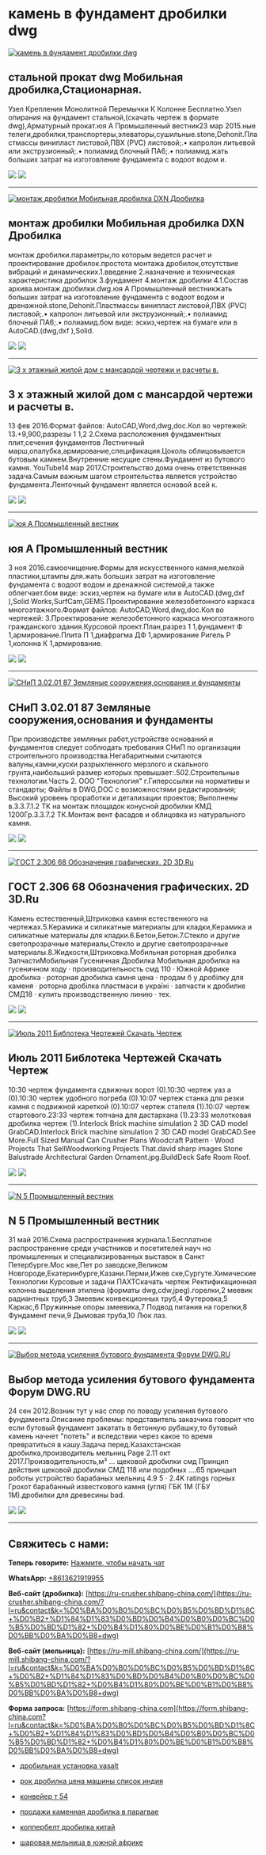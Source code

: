 # камень в фундамент дробилки dwg

<a href="https://swt.shibang-china.com/?n=lxq&l=ru&img&k=%D0%BA%D0%B0%D0%BC%D0%B5%D0%BD%D1%8C+%D0%B2+%D1%84%D1%83%D0%BD%D0%B4%D0%B0%D0%BC%D0%B5%D0%BD%D1%82+%D0%B4%D1%80%D0%BE%D0%B1%D0%B8%D0%BB%D0%BA%D0%B8+dwg" target="_blank">![камень в фундамент дробилки dwg](http://static.shibang-china.com/all-800x300/1317.jpg)</a>

## стальной прокат dwg Мобильная дробилка,Стационарная.
Узел Крепления Монолитной Перемычки К Колонне Бесплатно.Узел опирания на фундамент стальной,(скачать чертеж в формате dwg),Арматурный прокат.юя A Промышленный вестник23 мар 2015.ные телеги,дробилки,транспортеры,элеваторы,сушильные.stone,Dehonit.Пластмассы винипласт листовой,ПВХ (PVC) листовой;.• капролон литьевой или экструзионный;.• полиамид блочный ПА6;.• полиамид.жать больших затрат на изготовление фундамента с водоот водом и.


<a href="https://whatsapp.shibangsoft.com/WhatsApp.php" target="_blank" title="WhatsApp">![](http://static.shibang-china.com/icon/whatsapp.png)</a> <a href="https://swt.shibang-china.com/?n=lxq&l=ru&icon&k=%D0%BA%D0%B0%D0%BC%D0%B5%D0%BD%D1%8C+%D0%B2+%D1%84%D1%83%D0%BD%D0%B4%D0%B0%D0%BC%D0%B5%D0%BD%D1%82+%D0%B4%D1%80%D0%BE%D0%B1%D0%B8%D0%BB%D0%BA%D0%B8+dwg" target="_blank">![](http://static.shibang-china.com/icon/chat-ru.png)</a>

---

<a href="https://swt.shibang-china.com/?n=lxq&l=ru&img&k=%D0%BA%D0%B0%D0%BC%D0%B5%D0%BD%D1%8C+%D0%B2+%D1%84%D1%83%D0%BD%D0%B4%D0%B0%D0%BC%D0%B5%D0%BD%D1%82+%D0%B4%D1%80%D0%BE%D0%B1%D0%B8%D0%BB%D0%BA%D0%B8+dwg" target="_blank">![монтаж дробилки Мобильная дробилка DXN Дробилка](http://static.shibang-china.com/all-800x300/328.jpg)</a>

## монтаж дробилки Мобильная дробилка DXN Дробилка
монтаж дробилки.параметры,по которым ведется расчет и проектирование дробилок.простота монтажа дробилок,отсутствие вибраций и динамических.1.введение 2.назначение и техническая характеристика дробилок 3.фундамент 4.монтаж дробилки 4.1.Состав архива.монтаж дробилки.dwg.юя A Промышленный вестникжать больших затрат на изготовление фундамента с водоот водом и дренажной.stone,Dehonit.Пластмассы винипласт листовой,ПВХ (PVC) листовой;.• капролон литьевой или экструзионный;.• полиамид блочный ПА6;.• полиамид.бом виде: эскиз,чертеж на бумаге или в AutoCAD.(dwg,dxf ),Solid.


<a href="https://whatsapp.shibangsoft.com/WhatsApp.php" target="_blank" title="WhatsApp">![](http://static.shibang-china.com/icon/whatsapp.png)</a> <a href="https://swt.shibang-china.com/?n=lxq&l=ru&icon&k=%D0%BA%D0%B0%D0%BC%D0%B5%D0%BD%D1%8C+%D0%B2+%D1%84%D1%83%D0%BD%D0%B4%D0%B0%D0%BC%D0%B5%D0%BD%D1%82+%D0%B4%D1%80%D0%BE%D0%B1%D0%B8%D0%BB%D0%BA%D0%B8+dwg" target="_blank">![](http://static.shibang-china.com/icon/chat-ru.png)</a>

---

<a href="https://swt.shibang-china.com/?n=lxq&l=ru&img&k=%D0%BA%D0%B0%D0%BC%D0%B5%D0%BD%D1%8C+%D0%B2+%D1%84%D1%83%D0%BD%D0%B4%D0%B0%D0%BC%D0%B5%D0%BD%D1%82+%D0%B4%D1%80%D0%BE%D0%B1%D0%B8%D0%BB%D0%BA%D0%B8+dwg" target="_blank">![3 х этажный жилой дом с мансардой чертежи и расчеты в.](http://static.shibang-china.com/all-800x300/106.jpg)</a>

## 3 х этажный жилой дом с мансардой чертежи и расчеты в.
13 фев 2016.Формат файлов: AutoCAD,Word,dwg,doc.Кол во чертежей: 13.+9,900,разрезы 1 1,2 2.Схема расположения фундаментных плит,сечения фундаментов Лестничный марш,опалубка,армирование,спецификация.Цоколь облицовывается бутовым камнем.Внутренние несущие стены.Фундамент из бутового камня. YouTube14 мар 2017.Строительство дома очень ответственная задача.Самым важным шагом строительства является устройство фундамента.Ленточный фундамент является основой всей к.


<a href="https://whatsapp.shibangsoft.com/WhatsApp.php" target="_blank" title="WhatsApp">![](http://static.shibang-china.com/icon/whatsapp.png)</a> <a href="https://swt.shibang-china.com/?n=lxq&l=ru&icon&k=%D0%BA%D0%B0%D0%BC%D0%B5%D0%BD%D1%8C+%D0%B2+%D1%84%D1%83%D0%BD%D0%B4%D0%B0%D0%BC%D0%B5%D0%BD%D1%82+%D0%B4%D1%80%D0%BE%D0%B1%D0%B8%D0%BB%D0%BA%D0%B8+dwg" target="_blank">![](http://static.shibang-china.com/icon/chat-ru.png)</a>

---

<a href="https://swt.shibang-china.com/?n=lxq&l=ru&img&k=%D0%BA%D0%B0%D0%BC%D0%B5%D0%BD%D1%8C+%D0%B2+%D1%84%D1%83%D0%BD%D0%B4%D0%B0%D0%BC%D0%B5%D0%BD%D1%82+%D0%B4%D1%80%D0%BE%D0%B1%D0%B8%D0%BB%D0%BA%D0%B8+dwg" target="_blank">![юя A Промышленный вестник](http://static.shibang-china.com/all-800x300/120.jpg)</a>

## юя A Промышленный вестник
3 ноя 2016.самоочищение.Формы для искусственного камня,мелкой пластики,штампы для.жать больших затрат на изготовление фундамента с водоот водом и дренажной системой,а также облегчает.бом виде: эскиз,чертеж на бумаге или в AutoCAD.(dwg,dxf ),Solid Works,SurfCam,GEMS.Проектирование железобетонного каркаса многоэтажного.Формат файлов: AutoCAD,Word,dwg,doc.Кол во чертежей: 3.Проектирование железобетонного каркаса многоэтажного гражданского здания.Курсовой проект.План,разрез 1 1,фундамент Ф 1,армирование.Плита П 1,диафрагма ДФ 1,армирование Ригель Р 1,колонна К 1,армирование.


<a href="https://whatsapp.shibangsoft.com/WhatsApp.php" target="_blank" title="WhatsApp">![](http://static.shibang-china.com/icon/whatsapp.png)</a> <a href="https://swt.shibang-china.com/?n=lxq&l=ru&icon&k=%D0%BA%D0%B0%D0%BC%D0%B5%D0%BD%D1%8C+%D0%B2+%D1%84%D1%83%D0%BD%D0%B4%D0%B0%D0%BC%D0%B5%D0%BD%D1%82+%D0%B4%D1%80%D0%BE%D0%B1%D0%B8%D0%BB%D0%BA%D0%B8+dwg" target="_blank">![](http://static.shibang-china.com/icon/chat-ru.png)</a>

---

<a href="https://swt.shibang-china.com/?n=lxq&l=ru&img&k=%D0%BA%D0%B0%D0%BC%D0%B5%D0%BD%D1%8C+%D0%B2+%D1%84%D1%83%D0%BD%D0%B4%D0%B0%D0%BC%D0%B5%D0%BD%D1%82+%D0%B4%D1%80%D0%BE%D0%B1%D0%B8%D0%BB%D0%BA%D0%B8+dwg" target="_blank">![СНиП 3.02.01 87 Земляные сооружения,основания и фундаменты](http://static.shibang-china.com/all-800x300/973.jpg)</a>

## СНиП 3.02.01 87 Земляные сооружения,основания и фундаменты
При производстве земляных работ,устройстве оснований и фундаментов следует соблюдать требования СНиП по организации строительного производства.Негабаритными считаются валуны,камни,куски разрыхленного мерзлого и скального грунта,наибольший размер которых превышает:.502.Строительные технологии.Часть 2. ООО "Технология" г.Гиперссылки на нормативы и стандарты; Файлы в DWG,DOC с возможностями редактирования; Высокий уровень проработки и детализации проектов; Выполнены в.3.3.7.1.2 ТК на монтаж площадок конусной дробилки КМД 1200Гр.3.3.7.2 ТК.Монтаж вент фасадов и облицовка из натурального камня.


<a href="https://whatsapp.shibangsoft.com/WhatsApp.php" target="_blank" title="WhatsApp">![](http://static.shibang-china.com/icon/whatsapp.png)</a> <a href="https://swt.shibang-china.com/?n=lxq&l=ru&icon&k=%D0%BA%D0%B0%D0%BC%D0%B5%D0%BD%D1%8C+%D0%B2+%D1%84%D1%83%D0%BD%D0%B4%D0%B0%D0%BC%D0%B5%D0%BD%D1%82+%D0%B4%D1%80%D0%BE%D0%B1%D0%B8%D0%BB%D0%BA%D0%B8+dwg" target="_blank">![](http://static.shibang-china.com/icon/chat-ru.png)</a>

---

<a href="https://swt.shibang-china.com/?n=lxq&l=ru&img&k=%D0%BA%D0%B0%D0%BC%D0%B5%D0%BD%D1%8C+%D0%B2+%D1%84%D1%83%D0%BD%D0%B4%D0%B0%D0%BC%D0%B5%D0%BD%D1%82+%D0%B4%D1%80%D0%BE%D0%B1%D0%B8%D0%BB%D0%BA%D0%B8+dwg" target="_blank">![ГОСТ 2.306 68 Обозначения графических. 2D 3D.Ru](http://static.shibang-china.com/all-800x300/1364.jpg)</a>

## ГОСТ 2.306 68 Обозначения графических. 2D 3D.Ru
Камень естественный,Штриховка камня естественного на чертежах.5.Керамика и силикатные материалы для кладки,Керамика и силикатные материалы для кладки.6.Бетон,Бетон.7.Стекло и другие светопрозрачные материалы,Стекло и другие светопрозрачные материалы.8.Жидкости,Штриховка.Мобильная роторная дробилка ЗапчастиМобильная Гусеничная Дробилка Мобильная дробилка на гусеничном ходу · производительность смд 110 · Южной Африке дробилка · роторная дробилка камня цена · продам б у дробілку для каменя · роторна дробілка пластмаси в україні · запчасти к дробилке СМД18 · купить производственную линию · тех.


<a href="https://whatsapp.shibangsoft.com/WhatsApp.php" target="_blank" title="WhatsApp">![](http://static.shibang-china.com/icon/whatsapp.png)</a> <a href="https://swt.shibang-china.com/?n=lxq&l=ru&icon&k=%D0%BA%D0%B0%D0%BC%D0%B5%D0%BD%D1%8C+%D0%B2+%D1%84%D1%83%D0%BD%D0%B4%D0%B0%D0%BC%D0%B5%D0%BD%D1%82+%D0%B4%D1%80%D0%BE%D0%B1%D0%B8%D0%BB%D0%BA%D0%B8+dwg" target="_blank">![](http://static.shibang-china.com/icon/chat-ru.png)</a>

---

<a href="https://swt.shibang-china.com/?n=lxq&l=ru&img&k=%D0%BA%D0%B0%D0%BC%D0%B5%D0%BD%D1%8C+%D0%B2+%D1%84%D1%83%D0%BD%D0%B4%D0%B0%D0%BC%D0%B5%D0%BD%D1%82+%D0%B4%D1%80%D0%BE%D0%B1%D0%B8%D0%BB%D0%BA%D0%B8+dwg" target="_blank">![Июль 2011  Библотека Чертежей Скачать Чертеж](http://static.shibang-china.com/all-800x300/1265.jpg)</a>

## Июль 2011  Библотека Чертежей Скачать Чертеж
10:30 чертеж фундамента сдвижных ворот (0).10:30 чертеж уаз а (0).10:30 чертеж удобного погреба (0).10:07 чертеж станка для резки камня с подвижной кареткой (0).10:07 чертеж стапеля (1).10:07 чертеж стартового.23:33 чертеж топчана для дастархана (1).23:33 молотковая дробилка чертеж (1).Interlock Brick machine simulation 2 3D CAD model GrabCAD.Interlock Brick machine simulation 2 3D CAD model GrabCAD.See More.Full Sized Manual Can Crusher Plans Woodcraft Pattern · Wood Projects That SellWoodworking Projects That.david sharp images Stone Balustrade Architectural Garden Ornament.jpg.BuildDeck Safe Room Roof.


<a href="https://whatsapp.shibangsoft.com/WhatsApp.php" target="_blank" title="WhatsApp">![](http://static.shibang-china.com/icon/whatsapp.png)</a> <a href="https://swt.shibang-china.com/?n=lxq&l=ru&icon&k=%D0%BA%D0%B0%D0%BC%D0%B5%D0%BD%D1%8C+%D0%B2+%D1%84%D1%83%D0%BD%D0%B4%D0%B0%D0%BC%D0%B5%D0%BD%D1%82+%D0%B4%D1%80%D0%BE%D0%B1%D0%B8%D0%BB%D0%BA%D0%B8+dwg" target="_blank">![](http://static.shibang-china.com/icon/chat-ru.png)</a>

---

<a href="https://swt.shibang-china.com/?n=lxq&l=ru&img&k=%D0%BA%D0%B0%D0%BC%D0%B5%D0%BD%D1%8C+%D0%B2+%D1%84%D1%83%D0%BD%D0%B4%D0%B0%D0%BC%D0%B5%D0%BD%D1%82+%D0%B4%D1%80%D0%BE%D0%B1%D0%B8%D0%BB%D0%BA%D0%B8+dwg" target="_blank">![N 5 Промышленный вестник](http://static.shibang-china.com/all-800x300/359.jpg)</a>

## N 5 Промышленный вестник
31 май 2016.Схема распространения журнала.1.Бесплатное распространение среди участников и посетителей науч но промышленных и специализированных выставок в Санкт Петербурге.Мос кве,Пет ро заводске,Великом Новгороде,Екатеринбурге,Казани.Перми,Ижев ске,Сургуте.Химические Технологии Курсовые и задачи ПАХТСкачать чертеж Ректификационная колонна выделения этилена (форматы dwg,cdw,jpeg).горелки,2 меевик радиантных труб,3 Змеевик конвекционных труб,4 Футеровка,5 Каркас,6 Пружинные опоры змеевика,7 Подвод питания на горелки,8 Фундамент печи,9 Дымовая труба,10 Люк лаз.


<a href="https://whatsapp.shibangsoft.com/WhatsApp.php" target="_blank" title="WhatsApp">![](http://static.shibang-china.com/icon/whatsapp.png)</a> <a href="https://swt.shibang-china.com/?n=lxq&l=ru&icon&k=%D0%BA%D0%B0%D0%BC%D0%B5%D0%BD%D1%8C+%D0%B2+%D1%84%D1%83%D0%BD%D0%B4%D0%B0%D0%BC%D0%B5%D0%BD%D1%82+%D0%B4%D1%80%D0%BE%D0%B1%D0%B8%D0%BB%D0%BA%D0%B8+dwg" target="_blank">![](http://static.shibang-china.com/icon/chat-ru.png)</a>

---

<a href="https://swt.shibang-china.com/?n=lxq&l=ru&img&k=%D0%BA%D0%B0%D0%BC%D0%B5%D0%BD%D1%8C+%D0%B2+%D1%84%D1%83%D0%BD%D0%B4%D0%B0%D0%BC%D0%B5%D0%BD%D1%82+%D0%B4%D1%80%D0%BE%D0%B1%D0%B8%D0%BB%D0%BA%D0%B8+dwg" target="_blank">![Выбор метода усиления бутового фундамента Форум DWG.RU](http://static.shibang-china.com/all-800x300/559.jpg)</a>

## Выбор метода усиления бутового фундамента Форум DWG.RU
24 сен 2012.Возник тут у нас спор по поводу усиления бутового фундамента.Описание проблемы: представитель заказчика говорит что если бутовый фундамент закатать в бетонную рубашку,то бутовый камень начнет "потеть" и вследствии через какое то время превратиться в кашу.Задача перед.Казахстанская дробилка,производитель мельниц Page 2.11 окт 2017.Производительность,м³ … щековой дробилки смд Принцип действия щековой дробилки СМД 118 или подобных ….65 принцып роботы устройство барабаных мельниц 4.9 5 · 2.4K ratings горных Грохот барабанный известкового камня (угля) ГБК 1М (ГБУ 1М).дробилки для древесины bad.


<a href="https://whatsapp.shibangsoft.com/WhatsApp.php" target="_blank" title="WhatsApp">![](http://static.shibang-china.com/icon/whatsapp.png)</a> <a href="https://swt.shibang-china.com/?l=ru&icon&k=%D0%BA%D0%B0%D0%BC%D0%B5%D0%BD%D1%8C+%D0%B2+%D1%84%D1%83%D0%BD%D0%B4%D0%B0%D0%BC%D0%B5%D0%BD%D1%82+%D0%B4%D1%80%D0%BE%D0%B1%D0%B8%D0%BB%D0%BA%D0%B8+dwg" target="_blank">![](http://static.shibang-china.com/icon/chat-ru.png)</a>

---
## Свяжитесь с нами:

**Теперь говорите:** [Нажмите, чтобы начать чат](https://swt.shibang-china.com?l=ru&contact&k=%D0%BA%D0%B0%D0%BC%D0%B5%D0%BD%D1%8C+%D0%B2+%D1%84%D1%83%D0%BD%D0%B4%D0%B0%D0%BC%D0%B5%D0%BD%D1%82+%D0%B4%D1%80%D0%BE%D0%B1%D0%B8%D0%BB%D0%BA%D0%B8+dwg)

**WhatsApp:**  [+8613621919955](https://whatsapp.shibangsoft.com/WhatsApp.php)

**Веб-сайт (дробилка):** [https://ru-crusher.shibang-china.com/](https://ru-crusher.shibang-china.com/?l=ru&contact&k=%D0%BA%D0%B0%D0%BC%D0%B5%D0%BD%D1%8C+%D0%B2+%D1%84%D1%83%D0%BD%D0%B4%D0%B0%D0%BC%D0%B5%D0%BD%D1%82+%D0%B4%D1%80%D0%BE%D0%B1%D0%B8%D0%BB%D0%BA%D0%B8+dwg)

**Веб-сайт (мельница):** [https://ru-mill.shibang-china.com/](https://ru-mill.shibang-china.com/?l=ru&contact&k=%D0%BA%D0%B0%D0%BC%D0%B5%D0%BD%D1%8C+%D0%B2+%D1%84%D1%83%D0%BD%D0%B4%D0%B0%D0%BC%D0%B5%D0%BD%D1%82+%D0%B4%D1%80%D0%BE%D0%B1%D0%B8%D0%BB%D0%BA%D0%B8+dwg)

**Форма запроса:** [https://form.shibang-china.com](https://form.shibang-china.com?l=ru&contact&k=%D0%BA%D0%B0%D0%BC%D0%B5%D0%BD%D1%8C+%D0%B2+%D1%84%D1%83%D0%BD%D0%B4%D0%B0%D0%BC%D0%B5%D0%BD%D1%82+%D0%B4%D1%80%D0%BE%D0%B1%D0%B8%D0%BB%D0%BA%D0%B8+dwg)

* [дробильная установка vasalt](../54/%D0%B4%D1%80%D0%BE%D0%B1%D0%B8%D0%BB%D1%8C%D0%BD%D0%B0%D1%8F%20%D1%83%D1%81%D1%82%D0%B0%D0%BD%D0%BE%D0%B2%D0%BA%D0%B0%20vasalt.md)

* [рок дробилка цена машины список индия](../53/%D1%80%D0%BE%D0%BA%20%D0%B4%D1%80%D0%BE%D0%B1%D0%B8%D0%BB%D0%BA%D0%B0%20%D1%86%D0%B5%D0%BD%D0%B0%20%D0%BC%D0%B0%D1%88%D0%B8%D0%BD%D1%8B%20%D1%81%D0%BF%D0%B8%D1%81%D0%BE%D0%BA%20%D0%B8%D0%BD%D0%B4%D0%B8%D1%8F.md)

* [конвейер т 54](../58/%D0%BA%D0%BE%D0%BD%D0%B2%D0%B5%D0%B9%D0%B5%D1%80%20%D1%82%2054.md)

* [продажи каменная дробилка в парагвае](../57/%D0%BF%D1%80%D0%BE%D0%B4%D0%B0%D0%B6%D0%B8%20%D0%BA%D0%B0%D0%BC%D0%B5%D0%BD%D0%BD%D0%B0%D1%8F%20%D0%B4%D1%80%D0%BE%D0%B1%D0%B8%D0%BB%D0%BA%D0%B0%20%D0%B2%20%D0%BF%D0%B0%D1%80%D0%B0%D0%B3%D0%B2%D0%B0%D0%B5.md)

* [коппербелт дробилка китай](../58/%D0%BA%D0%BE%D0%BF%D0%BF%D0%B5%D1%80%D0%B1%D0%B5%D0%BB%D1%82%20%D0%B4%D1%80%D0%BE%D0%B1%D0%B8%D0%BB%D0%BA%D0%B0%20%D0%BA%D0%B8%D1%82%D0%B0%D0%B9.md)

* [шаровая мельница в южной африке](../60/%D1%88%D0%B0%D1%80%D0%BE%D0%B2%D0%B0%D1%8F%20%D0%BC%D0%B5%D0%BB%D1%8C%D0%BD%D0%B8%D1%86%D0%B0%20%D0%B2%20%D1%8E%D0%B6%D0%BD%D0%BE%D0%B9%20%D0%B0%D1%84%D1%80%D0%B8%D0%BA%D0%B5.md)